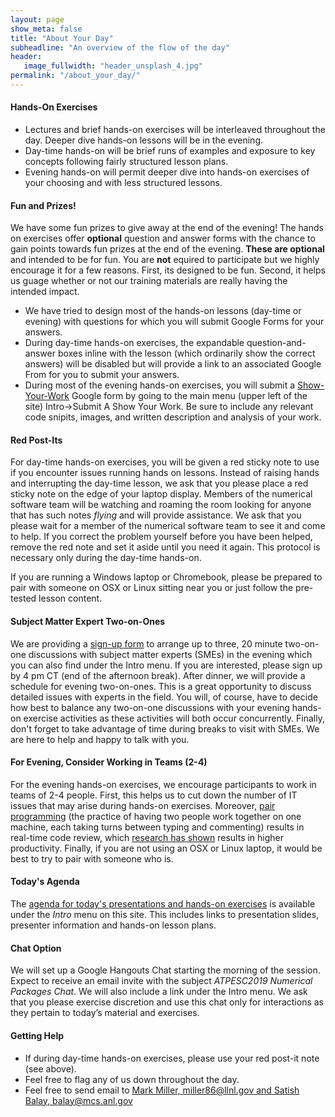 ```yaml
---
layout: page
show_meta: false
title: "About Your Day"
subheadline: "An overview of the flow of the day"
header:
   image_fullwidth: "header_unsplash_4.jpg"
permalink: "/about_your_day/"
---
```


#### Hands-On Exercises
* Lectures and brief hands-on exercises will be interleaved throughout the day.
Deeper dive hands-on lessons will be in the evening.
* Day-time hands-on will be brief runs of examples and exposure to key concepts
following fairly structured lesson plans.
* Evening hands-on will permit deeper dive into hands-on exercises of your choosing
and with less structured lessons.

#### Fun and Prizes!
We have some fun prizes to give away at the end of the evening! The hands on exercises
offer **optional** question and answer forms with the chance to gain points towards fun
prizes at the end of the evening. **These are optional** and intended to be for fun.
You are **not** equired to participate but we highly encourage it for a few reasons.
First, its designed to be fun. Second, it helps us guage whether or not our training
materials are really having the intended impact.

* We have tried to design most of the hands-on lessons (day-time or evening) with
questions for which you will submit Google Forms for your answers.
* During day-time hands-on exercises, the expandable question-and-answer boxes
inline with the lesson (which ordinarily show the correct answers) will be disabled
but will provide a link to an associated Google From for you to submit your answers.
* During most of the evening hands-on exercises, you will submit a
[Show-Your-Work](https://goo.gl/forms/B7UFpBvEOJbC58oJ2) Google form by going to
the main menu (upper left of the site) Intro->Submit A Show Your Work. Be sure to
include any relevant code snipits, images, and written description and analysis
of your work.

#### Red Post-Its
For day-time hands-on exercises, you will be given a red sticky note to use if you encounter
issues running hands on lessons. Instead of raising hands and interrupting the day-time lesson,
we ask that you please place a red sticky note on the edge of your laptop display. Members
of the numerical software team will be watching and roaming the room looking for anyone that
has such notes _flying_ and will provide assistance. We ask that you please wait for a member
of the numerical software team to see it and come to help. If you correct the problem yourself
before you have been helped, remove the red note and set it aside until you need it again.
This protocol is necessary only during the day-time hands-on.

If you are running a Windows laptop or Chromebook, please be prepared to pair
with someone on OSX or Linux sitting near you or just follow the pre-tested lesson content.

#### Subject Matter Expert Two-on-Ones
We are providing a [sign-up form](https://docs.google.com/forms/d/e/1FAIpQLScO1Yqwox6cbo0frQ9tJZMAWW8O8OLfhZm6ztbbC5gBI2Wn0g/viewform?usp=sf_link)
to arrange up to three, 20 minute two-on-one discussions with subject matter experts (SMEs)
in the evening which you can also find under the Intro menu. If you are interested,
please sign up by 4 pm CT (end of the afternoon break). After dinner, we will provide a
schedule for evening two-on-ones.  This is a great opportunity to discuss detailed issues
with experts in the field. You will, of course, have to decide how best to balance any
two-on-one discussions with your evening hands-on exercise activities as these activities
will both occur concurrently. Finally, don't forget to take advantage of time during
breaks to visit with SMEs. We are here to help and happy to talk with you.

#### For Evening, Consider Working in Teams (2-4)
For the evening hands-on exercises, we encourage participants to work in teams of 2-4 people.
First, this helps us to cut down the number of IT issues that may arise during hands-on
exercises.  Moreover, [pair programming](https://en.wikipedia.org/wiki/Pair_programming)
(the practice of having two people work together
on one machine, each taking turns between typing and commenting) results in real-time
code review, which [research has shown](http://www.sciencedirect.com/science/article/pii/S0950584909000123)
results in higher productivity. Finally, if you are not using an OSX or Linux laptop, it would
be best to try to pair with someone who is.

#### Today's Agenda
The [agenda for today's presentations and hands-on exercises](atpesc_2019_agenda.md)
is available under the _Intro_ menu on this site. This includes links to presentation slides,
presenter information and hands-on lesson plans.

#### Chat Option
We will set up a Google Hangouts Chat starting the morning of the session. Expect to receive
an email invite with the subject _ATPESC2019 Numerical Packages Chat_. We will also include
a link under the Intro menu. We ask that you please exercise discretion and use this chat only
for interactions as they pertain to today’s material and exercises.

#### Getting Help
* If during day-time hands-on exercises, please use your red post-it note (see above).
* Feel free to flag any of us down throughout the day.
* Feel free to send email to
[Mark Miller, miller86@llnl.gov and Satish Balay, balay@mcs.anl.gov](mailto:balay@mcs.anl.gov,miller86@llnl.gov?subject=ATPESC2019%20Tech%20Support)
